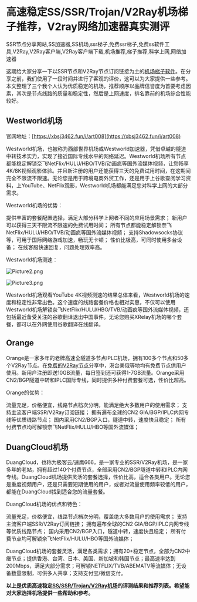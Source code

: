 # 高速稳定SS/SSR/Trojan/V2Ray机场梯子推荐，V2ray网络加速器真实测评
SSR节点分享网站,SS加速器,SS机场,ssr梯子,免费ssr梯子,免费ss软件工具,V2Ray,V2Ray客户端,V2Ray客户端下载,机场推荐,梯子推荐,科学上网,网络加速器

这期给大家分享一下以SSR节点和V2Ray节点订阅链接为主的[机场梯子软件](https://github.com/yourkind/xintizi/)。在分享之前，我们使用了一段时间并进行了客观的评价，这可以为大家提供一些参考。本文整理了三个我个人认为优质稳定的机场，推荐顺序以品牌信誉度为首要考虑因素，其次是节点线路的质量和稳定性，然后是上网速度，排名靠前的机场综合性能较好。

## Westworld机场
官网地址：[https://xbsj3462.fun/i/art008](https://xbsj3462.fun/i/art008)

Westworld机场，也被称为西部世界机场或Westworld加速器，凭借卓越的隧道中转技术实力，实现了接近国际专线水平的网络延迟。Westworld机场所有节点都能稳定解锁奈飞NetFlix/HULU/HBO/TVB/动画疯等国外流媒体视频，让您畅享4K/8K视频观影体验。并且新注册的用户还能获得三天的免费试用时间，在这期间完全不限流不限速。无论您是用于跨境电商外贸工作，还是用于上谷歌查阅学习资料，上YouTube、NetFlix观影，Westworld机场都能满足您对科学上网的大部分需求。

Westworld机场的优势：

提供丰富的套餐配置选择，满足大部分科学上网者不同的应用场景需求；
新用户可以获得三天不限流不限速的免费试用时间；
所有节点都能稳定解锁奈飞NetFlix/HULU/HBO/TVB/动画疯等国外流媒体视频；
支持Shadowsocks协议等，可用于国际网络游戏加速，畅玩无卡顿；
性价比极高，可同时使用多台设备；
在线客服快速回复，问题处理效率高。

 Westworld机场测速：

![Picture2.png](https://s2.loli.net/2023/10/16/pA7ou2VjKX5TMJr.png)

![Picture3.png](https://s2.loli.net/2023/10/16/s8LRgTbpZXA9ftV.png)

Westworld机场观看YouTube 4K视频测速的结果总体来看，Westworld机场的速度和稳定性非常出色。这个速度的线路套餐价格也相对实惠，不仅可以使用Westworld机场解锁奈飞NetFlix/HULU/HBO/TVB/动画疯等国外流媒体视频，还包括最近备受关注的谷歌翻译退出中国事件。无论您购买XRelay机场的哪个套餐，都可以在外网使用谷歌翻译在线翻译。

## Orange

Orange是一家多年的老牌高速全隧道多节点IPLC机场，拥有100多个节点和50多个V2Ray节点。在[免费的V2Ray节点](https://github.com/gelangtai/V2rayjichang/)分享中，港台美俄等地均有免费节点供用户使用。新用户注册即送10GB流量，每日签到还可获得1-7GB流量。Orange采用CN2/BGP隧道中转和IPLC国际专线，同时提供多种付费套餐可选，性价比超高。

Orange的优势：

流量充足，价格便宜，线路节点档次分明，能满足绝大多数用户的使用需求；
支持主流客户端SSR/V2Ray订阅链接；
拥有遍布全球的CN2 GIA/BGP/IPLC内网专线等优质线路节点；
国内采用CN2/BGP入口，隧道中转，速度快且稳定；
所有付费节点均可解锁奈飞NetFlix/HULU/HBO等国外流媒体；

## DuangCloud机场

DuangCloud，也称为极客云/速鹰666，是一家专业的SSR/V2Ray机场，是一家多年的老站，拥有超过140个付费节点，全部采用CN2/BGP隧道中转和IPLC内网专线。DuangCloud机场提供灵活的套餐选择，性价比高，适合各类用户。无论您是重度视频用户，还是只需要短期使用的用户，或者对流量使用频率较低的用户，都能在DuangCloud找到适合您的流量套餐。


DuangCloud机场的优点和特色：

流量充足，价格便宜，线路节点档次分明，覆盖绝大多数用户的使用需求；
支持主流客户端SSR/V2Ray订阅链接；
拥有遍布全球的CN2 GIA/BGP/IPLC内网专线等优质线路节点；
国内采用CN2/BGP入口，隧道中转，速度快且稳定；
所有付费节点均可解锁奈飞NetFlix/HULU/HBO等国外流媒体；

DuangCloud机场的套餐灵活，满足各类需求；拥有20+稳定节点，全部为CN2中继节点；提供香港、台湾、日本、美国、新加坡和韩国节点；最高速率达到200Mbps，满足大部分需求；可解锁NETFLIX/TVB/ABEMATV等流媒体；无设备数量限制，可供多人共享；支持支付宝/微信支付。

**以上是优质高速稳定[SS/SSR/Trojan/V2Ray机场](https://github.com/kelengting/V2rayssr/)的评测结果和推荐列表。希望能对大家选择机场提供一些帮助和参考。**
